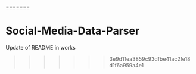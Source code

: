 
=======
# Social-Media-Data-Parser

Update of README in works
>>>>>>> 3e9d11ea3859c93dfbe41ac2fe18d1f6a959a4e1

